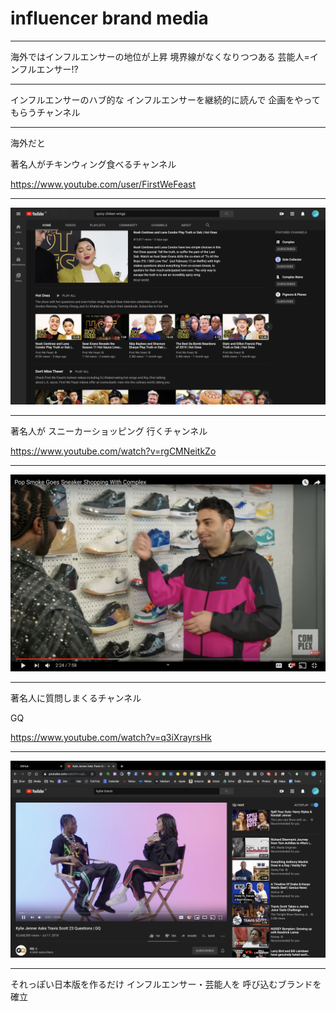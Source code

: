 # influencer brand media

---

海外ではインフルエンサーの地位が上昇
境界線がなくなりつつある
芸能人=インフルエンサー!?

---

インフルエンサーのハブ的な
インフルエンサーを継続的に読んで
企画をやってもらうチャンネル

---

海外だと

著名人がチキンウィング食べるチャンネル

https://www.youtube.com/user/FirstWeFeast

---

![a](assets/a.png)

---

著名人が
スニーカーショッピング
行くチャンネル

https://www.youtube.com/watch?v=rgCMNeitkZo

---

![b](assets/b.png)

---

著名人に質問しまくるチャンネル

GQ

https://www.youtube.com/watch?v=q3iXrayrsHk

---

![c](assets/c.png)

---

それっぽい日本版を作るだけ
インフルエンサー・芸能人を
呼び込むブランドを確立

